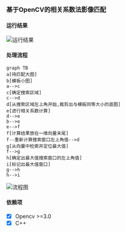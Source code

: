 

### 基于OpenCV的相关系数法影像匹配

#### 运行结果

![运行结果](https://pic.downk.cc/item/5ef35f8814195aa594d7a50a.png)

#### 处理流程

```mermaid
graph TB
a[待匹配大图]
b[模板小图]
a-->c
c[确定搜索区域]
c-->d
d[从搜索区域左上角开始,裁剪出与模板同等大小的底图]
e[进行相关系数计算]
d-->e
b-->e
e-->f
f[计算结果放在一维向量末尾]
f--重新计算搜索窗口左上角值-->d
g[从向量中检索并定位最大值]
f-->g
h[确定出最大值搜索窗口的左上角值]
i[标记出最大值窗口]
g-->h
h-->i
```

![流程图](https://pic.downk.cc/item/5eb42828c2a9a83be59b688f.png)

#### 依赖项

- [x] Opencv >=3.0
- [x] C++
